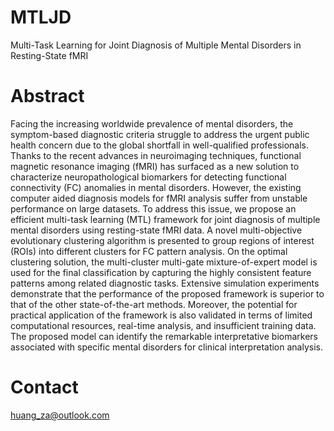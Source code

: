 # MTLJD
Multi-Task Learning for Joint Diagnosis of Multiple Mental Disorders in Resting-State fMRI

# Abstract

Facing the increasing worldwide prevalence of mental disorders, the symptom-based diagnostic criteria struggle to address the urgent public health concern due to the global shortfall in well-qualified professionals. Thanks to the recent advances in neuroimaging techniques, functional magnetic resonance imaging (fMRI) has surfaced as a new solution to characterize neuropathological biomarkers for detecting functional connectivity (FC) anomalies in mental disorders. However, the existing computer aided diagnosis models for fMRI analysis suffer from unstable performance on large datasets. To address this issue, we propose an efficient multi-task learning (MTL) framework for joint diagnosis of multiple mental disorders using resting-state fMRI data. A novel multi-objective evolutionary clustering algorithm is presented to group regions of interest (ROIs) into different clusters for FC pattern analysis. On the optimal clustering solution, the multi-cluster multi-gate mixture-of-expert model is used for the final classification by capturing the highly consistent feature patterns among related diagnostic tasks. Extensive simulation experiments demonstrate that the performance of the proposed framework is superior to that of the other state-of-the-art methods. Moreover, the potential for practical application of the framework is also validated in terms of limited computational resources, real-time analysis, and insufficient training data. The proposed model can identify the remarkable interpretative biomarkers associated with specific mental disorders for clinical interpretation analysis.


# Contact
huang_za@outlook.com
